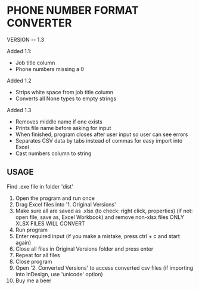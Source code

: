 # PHONE NUMBER FORMAT CONVERTER
VERSION -- 1.3

Added 1.1:
- Job title column
- Phone numbers missing a 0

Added 1.2
- Strips white space from job title column
- Converts all None types to empty strings

Added 1.3
- Removes middle name if one exists
- Prints file name before asking for input
- When finished, program closes after user input so user can see errors
- Separates CSV data by tabs instead of commas for easy import into Excel
- Cast numbers column to string

## USAGE
Find .exe file in folder 'dist'
1. Open the program and run once
2. Drag Excel files into '1. Original Versions'
3. Make sure all are saved as .xlsx (to check: right click, properties) (if not: open file, save as, Excel Workbook) and remove non-xlsx files
ONLY XLSX FILES WILL CONVERT
4. Run program
5. Enter required input (if you make a mistake, press ctrl + c and start again)
6. Close all files in Original Versions folder and press enter
7. Repeat for all files
8. Close program
9. Open '2. Converted Versions' to access converted csv files (if importing into InDesign, use 'unicode' option)
10. Buy me a beer
